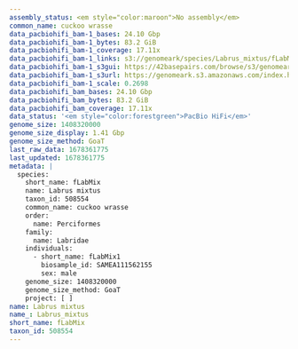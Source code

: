 ```yaml
---
assembly_status: <em style="color:maroon">No assembly</em>
common_name: cuckoo wrasse
data_pacbiohifi_bam-1_bases: 24.10 Gbp
data_pacbiohifi_bam-1_bytes: 83.2 GiB
data_pacbiohifi_bam-1_coverage: 17.11x
data_pacbiohifi_bam-1_links: s3://genomeark/species/Labrus_mixtus/fLabMix1/genomic_data/pacbio_hifi/<br>
data_pacbiohifi_bam-1_s3gui: https://42basepairs.com/browse/s3/genomeark/species/Labrus_mixtus/fLabMix1/genomic_data/pacbio_hifi/
data_pacbiohifi_bam-1_s3url: https://genomeark.s3.amazonaws.com/index.html?prefix=species/Labrus_mixtus/fLabMix1/genomic_data/pacbio_hifi/
data_pacbiohifi_bam-1_scale: 0.2698
data_pacbiohifi_bam_bases: 24.10 Gbp
data_pacbiohifi_bam_bytes: 83.2 GiB
data_pacbiohifi_bam_coverage: 17.11x
data_status: '<em style="color:forestgreen">PacBio HiFi</em>'
genome_size: 1408320000
genome_size_display: 1.41 Gbp
genome_size_method: GoaT
last_raw_data: 1678361775
last_updated: 1678361775
metadata: |
  species:
    short_name: fLabMix
    name: Labrus mixtus
    taxon_id: 508554
    common_name: cuckoo wrasse
    order:
      name: Perciformes
    family:
      name: Labridae
    individuals:
      - short_name: fLabMix1
        biosample_id: SAMEA111562155
        sex: male
    genome_size: 1408320000
    genome_size_method: GoaT
    project: [ ]
name: Labrus mixtus
name_: Labrus_mixtus
short_name: fLabMix
taxon_id: 508554
---
```

